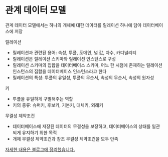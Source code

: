 # 관계 데이터 모델

관계 데이터 모델에서는 하나의 개체에 대한 데이터를 릴레이션 하나에 담아 데이터베이스에 저장

릴레이션

- 릴레이션과 관련된 용어: 속성, 투플, 도메인, 널 값, 차수, 카디널리티
- 릴레이션은 릴레이션 스키마와 릴레이션 인스턴스로 구성
- 릴레이션 스키마의 집합을 데이터베이스 스키마, 어느 한 시점에 존재하는 릴레이션 인스턴스의 집합을 데이터베이스 인스턴스라고 한다
- 릴레이션의 특성: 투플의 유일성, 투플의 무순서, 속성의 무순서, 속성의 원자성

키

- 투플을 유일하게 구별해주는 역할
- 키의 종류: 슈퍼키, 후보키, 기본키, 대체키, 외래키

무결성 제약조건

- 데이터베이스에 저장된 데이터의 무결성을 보장하고, 데이터베이스의 상태를 일관되게 유지하기 위한 목적
- 개체 무결성 제약조건과 참조 무결성 제약조건을 모두 만족

[자세한 내용은 블로그에 정리했습니다.](https://hsh519.tistory.com/74)
